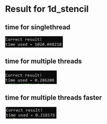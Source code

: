 # Result for 1d_stencil

## time for singlethread

![](https://github.com/Panggundam00/parallelProgramming/blob/master/1d_stencil/singlethreads.png)


## time for multiple threads

![](https://github.com/Panggundam00/parallelProgramming/blob/master/1d_stencil/multiplethreads.png)


## time for multiple threads faster

![](https://github.com/Panggundam00/parallelProgramming/blob/master/1d_stencil/multiplethreads_faster.png)
